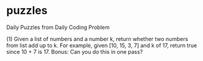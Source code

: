 # puzzles

Daily Puzzles from Daily Coding Problem

(1)
Given a list of numbers and a number k, return whether two numbers from list add up to k.
For example, given [10, 15, 3, 7] and k of 17, return true since 10 + 7 is 17.
Bonus: Can you do this in one pass?